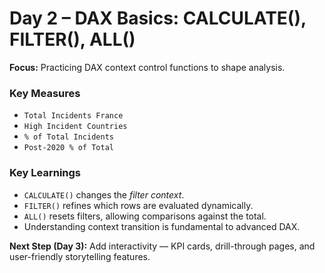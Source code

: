 # Day 2 – DAX Basics: CALCULATE(), FILTER(), ALL()

**Focus:** Practicing DAX context control functions to shape analysis.

### Key Measures
- `Total Incidents France`
- `High Incident Countries`
- `% of Total Incidents`
- `Post-2020 % of Total`

### Key Learnings
- `CALCULATE()` changes the *filter context*.
- `FILTER()` refines which rows are evaluated dynamically.
- `ALL()` resets filters, allowing comparisons against the total.
- Understanding context transition is fundamental to advanced DAX.

**Next Step (Day 3):**
Add interactivity — KPI cards, drill-through pages, and user-friendly storytelling features.
